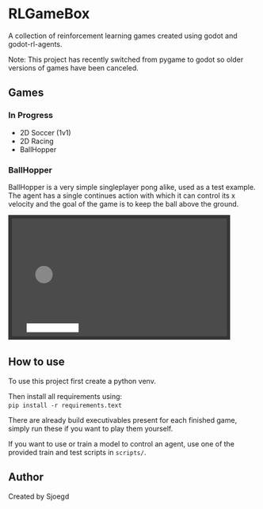 # RLGameBox
A collection of reinforcement learning games created using godot and godot-rl-agents.

Note: This project has recently switched from pygame to godot so older versions of games have been canceled.

## Games
### In Progress
- 2D Soccer (1v1)
- 2D Racing 
- BallHopper 
### BallHopper

BallHopper is a very simple singleplayer pong alike, used as a test example.  
The agent has a single continues action with which it can control
its x velocity and the goal of the game is to keep the ball above the ground.  

![BallHopper_0 model playing BallHopper](gifs/BallHopper_0.gif)

## How to use

To use this project first create a python venv.  

Then install all requirements using:  
```pip install -r requirements.text```

There are already build executivables present for each finished game, simply run these if you want to play them yourself.

If you want to use or train a model to control an agent, use one of the provided train and test scripts in ```scripts/```.

## Author
Created by Sjoegd

